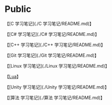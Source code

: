 # Public

【[C 学习笔记](./C 学习笔记/README.md)】  

【[C# 学习笔记](./C# 学习笔记/README.md)】  

【[C++ 学习笔记](./C++ 学习笔记/README.md)】  

【[Git 学习笔记](./Git 学习笔记/README.md)】  

【[Linux 学习笔记](./Linux 学习笔记/README.md)】  

【[Lua](./Lua/README.md)】  

【[Unity 学习笔记](./Unity 学习笔记/README.md)】  

【[算法 学习笔记](./算法 学习笔记/README.md)】  